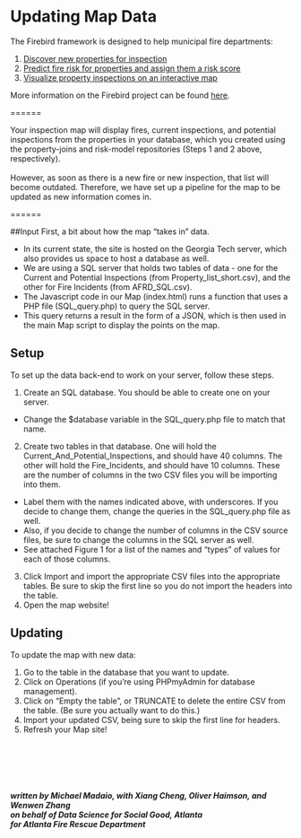 # Updating Map Data #

The Firebird framework is designed to help municipal fire departments:</br>
1. <a href="https://github.com/DSSG-Firebird/property-joins">Discover new properties for inspection</a><br>
2. <a href="https://github.com/DSSG-Firebird/risk-model">Predict fire risk for properties and assign them a risk score
</a><br>
3. <a href="https://github.com/DSSG-Firebird/interactive-map">Visualize property inspections on an interactive map
</a><br>

More information on the Firebird project can be found <a href="http://www.firebird.gatech.edu">here</a>.

======




Your inspection map will display fires, current inspections, and potential inspections from the properties in your database, which you created using the property-joins and risk-model repositories (Steps 1 and 2 above, respectively).
<br><br>However, as soon as there is a new fire or new inspection, that list will become outdated. Therefore, we have set up a pipeline for the map to be updated as new information comes in.

======

##Input
First, a bit about how the map “takes in” data.

* In its current state, the site is hosted on the Georgia Tech server, which also provides us space to host a database as well. 
* We are using a SQL server that holds two tables of data - one for the Current and Potential Inspections (from Property_list_short.csv), and the other for Fire Incidents (from AFRD_SQL.csv). 
* The Javascript code in our Map (index.html) runs a function that uses a PHP file (SQL_query.php) to query the SQL server.
* This query returns a result in the form of a JSON, which is then used in the main Map script to display the points on the map. 


## Setup
To set up the data back-end to work on your server, follow these steps.
<br>
 1. Create an SQL database. You should be able to create one on your server.
* Change the $database variable in the SQL_query.php file to match that name.
 2. Create two tables in that database. One will hold the Current_And_Potential_Inspections, and should have 40 columns. The other will hold the Fire_Incidents, and should have 10 columns. These are the number of columns in the two CSV files you will be importing into them. 
* Label them with the names indicated above, with underscores. If you decide to change them, change the queries in the SQL_query.php file as well. 
* Also, if you decide to change the number of columns in the CSV source files, be sure to change the columns in the SQL server as well. 
* See attached Figure 1 for a list of the names and “types” of values for each of those columns. 
 3. Click Import and import the appropriate CSV files into the appropriate tables. Be sure to skip the first line so you do not import the headers into the table.
 4. Open the map website!


## Updating
To update the map with new data:

1.	Go to the table in the database that you want to update. 
2. Click on Operations (if you’re using PHPmyAdmin for database management). 
3. Click on “Empty the table”, or TRUNCATE to delete the entire CSV from the table. (Be sure you actually want to do this.)
4. Import your updated CSV, being sure to skip the first line for headers.
5. Refresh your Map site!


<br><br><br><br>

##### written by Michael Madaio, with Xiang Cheng, Oliver Haimson, and Wenwen Zhang <br>on behalf of Data Science for Social Good, Atlanta<br> for Atlanta Fire Rescue Department


